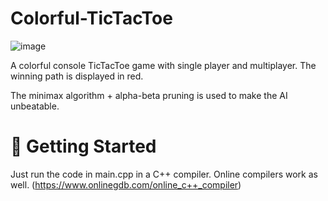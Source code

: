 # Colorful-TicTacToe
![image](https://user-images.githubusercontent.com/65414576/155281497-ec19e859-4624-4e66-a1f9-0d7c0dc8f479.png)

A colorful console TicTacToe game with single player and multiplayer. The winning path is displayed in red.

The minimax algorithm + alpha-beta pruning is used to make the AI unbeatable.

# 🚀 Getting Started #
Just run the code in main.cpp in a C++ compiler. Online compilers work as well. (https://www.onlinegdb.com/online_c++_compiler)
